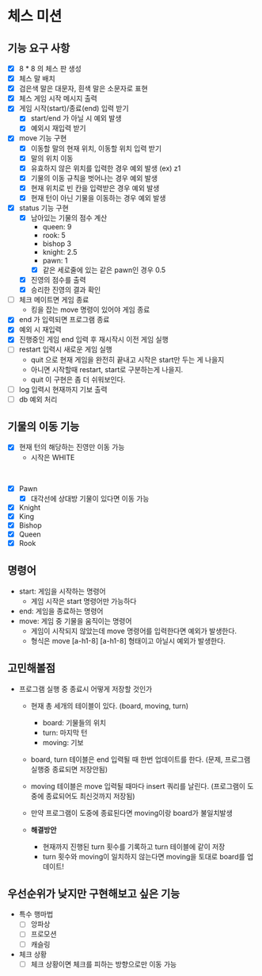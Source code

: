 # 체스 미션

## 기능 요구 사항

* [x] 8 * 8 의 체스 판 생성
* [x] 체스 말 배치
* [x] 검은색 말은 대문자, 흰색 말은 소문자로 표현
* [x] 체스 게임 시작 메시지 출력
* [x] 게임 시작(start)/종료(end) 입력 받기
  * [x] start/end 가 아닐 시 예외 발생
  * [x] 예외시 재입력 받기
* [x] move 기능 구현
  * [x] 이동할 말의 현재 위치, 이동할 위치 입력 받기
  * [x] 말의 위치 이동
  * [x] 유효하지 않은 위치를 입력한 경우 예외 발생 (ex) z1
  * [x] 기물의 이동 규칙을 벗어나는 경우 예외 발생
  * [x] 현재 위치로 빈 칸을 입력받은 경우 예외 발생
  * [x] 현재 턴이 아닌 기물을 이동하는 경우 예외 발생
* [x] status 기능 구현
  * [x] 남아있는 기물의 점수 계산
    * queen: 9
    * rook: 5
    * bishop 3
    * knight: 2.5
    * pawn: 1
    * [x] 같은 세로줄에 있는 같은 pawn인 경우 0.5
  * [x] 진영의 점수를 출력
  * [x] 승리한 진영의 결과 확인
* [ ] 체크 메이트면 게임 종료
  * 킹을 잡는 move 명령이 있어야 게임 종료
* [x] end 가 입력되면 프로그램 종료
* [x] 예외 시 재입력
* [x] 진행중인 게임 end 입력 후 재시작시 이전 게임 실행
* [ ] restart 입력시 새로운 게임 실행
  * quit 으로 현재 게임을 완전히 끝내고 시작은 start만 두는 게 나을지
  * 아니면 시작할때 restart, start로 구분하는게 나을지.
  * quit 이 구현은 좀 더 쉬워보인다.
* [ ] log 입력시 현재까지 기보 출력
* [ ] db 예외 처리

## 기물의 이동 기능

* [x] 현재 턴의 해당하는 진영만 이동 가능
  * 시작은 WHITE

<br>

* [x] Pawn
  * [x] 대각선에 상대방 기물이 있다면 이동 가능
* [x] Knight
* [x] King
* [x] Bishop
* [x] Queen
* [x] Rook

## 명령어

* start: 게임을 시작하는 명령어
  * 게임 시작은 start 명령어만 가능하다
* end: 게임을 종료하는 명령어
* move: 게임 중 기물을 움직이는 명령어
  * 게임이 시작되지 않았는데 move 명령어를 입력한다면 예외가 발생한다.
  * 형식은 move [a-h1-8] [a-h1-8] 형태이고 아닐시 예외가 발생한다.

## 고민해볼점

* 프로그램 실행 중 종료시 어떻게 저장할 것인가

  * 현재 총 세개의 테이블이 있다. (board, moving, turn)
    * board: 기물들의 위치
    * turn: 마지막 턴
    * moving: 기보
  * board, turn 테이블은 end 입력될 때 한번 업데이트를 한다. (문제, 프로그램 실행중 종료되면 저장안됨)
  * moving 테이블은 move 입력될 때마다 insert 쿼리를 날린다. (프로그램이 도중에 종료되어도 최신것까지 저장됨)
  * 만약 프로그램이 도중에 종료된다면 moving이랑 board가 불일치발생

  * **해결방안**
    * 현재까지 진행된 turn 횟수를 기록하고 turn 테이블에 같이 저장
    * turn 횟수와 moving이 일치하지 않는다면 moving을 토대로 board를 업데이트!


## 우선순위가 낮지만 구현해보고 싶은 기능

* 특수 행마법
  * [ ] 앙파상
  * [ ] 프로모션
  * [ ] 캐슬링
* 체크 상황
  * [ ] 체크 상황이면 체크를 피하는 방향으로만 이동 가능
